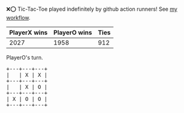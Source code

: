 :x::o: Tic-Tac-Toe played indefinitely by github action runners! See [my workflow](.github/workflows/play.yaml).

|PlayerX wins|PlayerO wins|Ties|
|-|-|-|
|2027|1958|912|

PlayerO's turn.

<pre>
+---+---+---+
|   | X | X |
+---+---+---+
|   | X | O |
+---+---+---+
| X | O | O |
+---+---+---+
</pre>